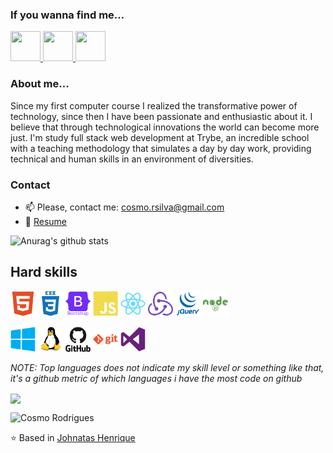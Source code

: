 ### If you wanna find me...

<a href="https://www.linkedin.com/in/cosmo-rodrigues-5939871b0/" target="_blank">
  <img src="https://i.ibb.co/Kx2GSrT/linkedin.png" width="48px" height="48px">
</a>  
<a href="https://www.instagram.com/cosmo.rsilva/" target="_blank">
  <img src="https://cdn.icon-icons.com/icons2/1211/PNG/512/1491579602-yumminkysocialmedia36_83067.png" width="48px" height="48px">
</a>  
<a href="https://www.facebook.com/cosmo.rodris/" target="_blank">
  <img src="https://i.ibb.co/zmYNW4p/facebook.png" width="48px" height="48px">
</a> 

### About me...
Since my first computer course I realized the transformative power of technology, since then I have been passionate and enthusiastic about it. I believe that through technological innovations the world can become more just. I'm study full stack web development at Trybe, an incredible school with a teaching methodology that simulates a day by day work, providing technical and human skills in an environment of diversities. 

### Contact
- 📫 Please, contact me: cosmo.rsilva@gmail.com
- 💬 <a href="https://resume.io/r/E3wUiBlaa" target="_blank">Resume</a>

![Anurag's github stats](https://github-readme-stats.vercel.app/api?username=cosmors&theme=radical&show_icons=true)

## Hard skills
<p align="left">
  <img src="https://github.com/devicons/devicon/blob/master/icons/html5/html5-plain.svg" alt="html5" width="40" height="40"/> 
  <img src="https://github.com/devicons/devicon/blob/master/icons/css3/css3-plain-wordmark.svg" alt="css3" width="40" height="40"/> 
  <img src="https://raw.githubusercontent.com/devicons/devicon/0e565980d0a51fe7736bb090fb394659febfbe58/icons/bootstrap/bootstrap-plain-wordmark.svg" alt="css3" width="40" height="40"/> 
  <img src="https://github.com/devicons/devicon/blob/master/icons/javascript/javascript-plain.svg" alt="javascript" width="40" height="40"/> 
  <img src="https://github.com/devicons/devicon/blob/master/icons/react/react-original.svg" alt="react" width="40" height="40"/> 
  <img src="https://raw.githubusercontent.com/devicons/devicon/0e565980d0a51fe7736bb090fb394659febfbe58/icons/redux/redux-original.svg" alt="react" width="40" height="40"/>
  <img src="https://raw.githubusercontent.com/devicons/devicon/0e565980d0a51fe7736bb090fb394659febfbe58/icons/jquery/jquery-plain-wordmark.svg" alt="react" width="40" height="40"/> 
  <img src="https://github.com/devicons/devicon/blob/master/icons/nodejs/nodejs-plain-wordmark.svg" alt="nodejs" width="40" height="40"/> 
</p>

<p>
  <img src="https://raw.githubusercontent.com/devicons/devicon/0e565980d0a51fe7736bb090fb394659febfbe58/icons/windows8/windows8-original.svg" alt="linux" width="40" height="40" />
  <img src="https://github.com/devicons/devicon/blob/master/icons/linux/linux-original.svg" alt="linux" width="40" height="40" />
  <img src="https://github.com/devicons/devicon/blob/master/icons/github/github-original-wordmark.svg" alt="git" width="40" height="40"/> 
  <img src="https://github.com/devicons/devicon/blob/master/icons/git/git-plain-wordmark.svg" alt="git" width="40" height="40"/>
  <img src="https://raw.githubusercontent.com/devicons/devicon/0e565980d0a51fe7736bb090fb394659febfbe58/icons/visualstudio/visualstudio-plain.svg" alt="git" width="40" height="40"/> 
</p>

*NOTE: Top languages does not indicate my skill level or something like that, it's a github metric of which languages i have the most code on github*

<a href="https://github.com/anuraghazra/github-readme-stats">
  <!-- Change the `github-readme-stats.anuraghazra1.vercel.app` to `github-readme-stats.vercel.app`  -->
  <img align="center" src="https://github-readme-stats.vercel.app/api/top-langs/?username=cosmors&layout=compact&theme=material-palenight" />
</a>

<!--
**cosmors/cosmors** is a ✨ _special_ ✨ repository because its `README.md` (this file) appears on your GitHub profile.

Here are some ideas to get you started:

- 🔭 I’m currently working on ...
- 🌱 I’m currently learning ...
- 👯 I’m looking to collaborate on ...
- 🤔 I’m looking for help with ...
- 💬 Ask me about ...
- 📫 How to reach me: ...
- 😄 Pronouns: ...
- ⚡ Fun fact: ...
-->

<p align="left"> <img src="https://komarev.com/ghpvc/?username=cosmors" alt="Cosmo Rodrigues" /> </p>

⭐️ Based in [Johnatas Henrique](https://github.com/johnatas-henrique/johnatas-henrique)
